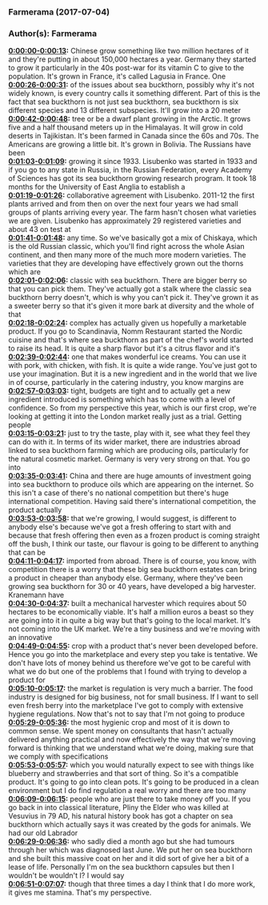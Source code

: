 ### Farmerama  (2017-07-04)  
### Author(s): Farmerama  

**[0:00:00-0:00:13](https://soundcloud.com/farmerama-radio/shorts-sea-buckthorn#t=0:00:00):**  Chinese grow something like two million hectares of it and they're putting in about 150,000  hectares a year. Germany they started to grow it particularly in the 40s post-war for its  vitamin C to give to the population. It's grown in France, it's called Lagusia in France. One  
**[0:00:26-0:00:31](https://soundcloud.com/farmerama-radio/shorts-sea-buckthorn#t=0:00:26):**  of the issues about sea buckthorn, possibly why it's not widely known, is every country calls it  something different. Part of this is the fact that sea buckthorn is not just sea buckthorn,  sea buckthorn is six different species and 13 different subspecies. It'll grow into a 20 meter  
**[0:00:42-0:00:48](https://soundcloud.com/farmerama-radio/shorts-sea-buckthorn#t=0:00:42):**  tree or be a dwarf plant growing in the Arctic. It grows five and a half thousand meters up in  the Himalayas. It will grow in cold deserts in Tajikistan. It's been farmed in Canada since the  60s and 70s. The Americans are growing a little bit. It's grown in Bolivia. The Russians have been  
**[0:01:03-0:01:09](https://soundcloud.com/farmerama-radio/shorts-sea-buckthorn#t=0:01:03):**  growing it since 1933. Lisubenko was started in 1933 and if you go to any state in Russia,  in the Russian Federation, every Academy of Sciences has got its sea buckthorn growing  research program. It took 18 months for the University of East Anglia to establish a  
**[0:01:19-0:01:26](https://soundcloud.com/farmerama-radio/shorts-sea-buckthorn#t=0:01:19):**  collaborative agreement with Lisubenko. 2011-12 the first plants arrived and from then on over  the next four years we had small groups of plants arriving every year. The farm hasn't chosen what  varieties we are given. Lisubenko has approximately 29 registered varieties and about 43 on test at  
**[0:01:41-0:01:48](https://soundcloud.com/farmerama-radio/shorts-sea-buckthorn#t=0:01:41):**  any time. So we've basically got a mix of Chiskaya, which is the old Russian classic, which you'll  find right across the whole Asian continent, and then many more of the much more modern varieties.  The varieties that they are developing have effectively grown out the thorns which are  
**[0:02:01-0:02:06](https://soundcloud.com/farmerama-radio/shorts-sea-buckthorn#t=0:02:01):**  classic with sea buckthorn. There are bigger berry so that you can pick them. They've actually got  a stalk where the classic sea buckthorn berry doesn't, which is why you can't pick it. They've  grown it as a sweeter berry so that it's given it more bark at diversity and the whole of that  
**[0:02:18-0:02:24](https://soundcloud.com/farmerama-radio/shorts-sea-buckthorn#t=0:02:18):**  complex has actually given us hopefully a marketable product. If you go to Scandinavia,  Nomm Restaurant started the Nordic cuisine and that's where sea buckthorn as part of the chef's  world started to raise its head. It is quite a sharp flavor but it's a citrus flavor and it's  
**[0:02:39-0:02:44](https://soundcloud.com/farmerama-radio/shorts-sea-buckthorn#t=0:02:39):**  one that makes wonderful ice creams. You can use it with pork, with chicken, with fish. It is quite  a wide range. You've just got to use your imagination. But it is a new ingredient and in  the world that we live in of course, particularly in the catering industry, you know margins are  
**[0:02:57-0:03:03](https://soundcloud.com/farmerama-radio/shorts-sea-buckthorn#t=0:02:57):**  tight, budgets are tight and to actually get a new ingredient introduced is something which has to  come with a level of confidence. So from my perspective this year, which is our first crop,  we're looking at getting it into the London market really just as a trial. Getting people  
**[0:03:15-0:03:21](https://soundcloud.com/farmerama-radio/shorts-sea-buckthorn#t=0:03:15):**  just to try the taste, play with it, see what they feel they can do with it. In terms of its  wider market, there are industries abroad linked to sea buckthorn farming which are producing oils,  particularly for the natural cosmetic market. Germany is very very strong on that. You go into  
**[0:03:35-0:03:41](https://soundcloud.com/farmerama-radio/shorts-sea-buckthorn#t=0:03:35):**  China and there are huge amounts of investment going into sea buckthorn to produce oils which  are appearing on the internet. So this isn't a case of there's no national competition but there's  huge international competition. Having said there's international competition, the product actually  
**[0:03:53-0:03:58](https://soundcloud.com/farmerama-radio/shorts-sea-buckthorn#t=0:03:53):**  that we're growing, I would suggest, is different to anybody else's because we've got a fresh offering  to start with and because that fresh offering then even as a frozen product is coming straight  off the bush, I think our taste, our flavour is going to be different to anything that can be  
**[0:04:11-0:04:17](https://soundcloud.com/farmerama-radio/shorts-sea-buckthorn#t=0:04:11):**  imported from abroad. There is of course, you know, with competition there is a worry that these big  sea buckthorn estates can bring a product in cheaper than anybody else. Germany, where they've  been growing sea buckthorn for 30 or 40 years, have developed a big harvester. Kranemann have  
**[0:04:30-0:04:37](https://soundcloud.com/farmerama-radio/shorts-sea-buckthorn#t=0:04:30):**  built a mechanical harvester which requires about 50 hectares to be economically viable. It's half a  million euros a beast so they are going into it in quite a big way but that's going to the local  market. It's not coming into the UK market. We're a tiny business and we're moving with an innovative  
**[0:04:49-0:04:55](https://soundcloud.com/farmerama-radio/shorts-sea-buckthorn#t=0:04:49):**  crop with a product that's never been developed before. Hence you go into the marketplace and  every step you take is tentative. We don't have lots of money behind us therefore we've got to be  careful with what we do but one of the problems that I found with trying to develop a product for  
**[0:05:10-0:05:17](https://soundcloud.com/farmerama-radio/shorts-sea-buckthorn#t=0:05:10):**  the market is regulation is very much a barrier. The food industry is designed for big business,  not for small business. If I want to sell even fresh berry into the marketplace I've got to  comply with extensive hygiene regulations. Now that's not to say that I'm not going to produce  
**[0:05:29-0:05:36](https://soundcloud.com/farmerama-radio/shorts-sea-buckthorn#t=0:05:29):**  the most hygienic crop and most of it is down to common sense. We spent money on consultants that  hasn't actually delivered anything practical and now effectively the way that we're moving forward  is thinking that we understand what we're doing, making sure that we comply with specifications  
**[0:05:53-0:05:57](https://soundcloud.com/farmerama-radio/shorts-sea-buckthorn#t=0:05:53):**  which you would naturally expect to see with things like blueberry and strawberries and that  sort of thing. So it's a compatible product. It's going to go into clean pots. It's going to be  produced in a clean environment but I do find regulation a real worry and there are too many  
**[0:06:09-0:06:15](https://soundcloud.com/farmerama-radio/shorts-sea-buckthorn#t=0:06:09):**  people who are just there to take money off you. If you go back in into classical literature,  Pliny the Elder who was killed at Vesuvius in 79 AD, his natural history book has got a chapter on  sea buckthorn which actually says it was created by the gods for animals. We had our old Labrador  
**[0:06:29-0:06:36](https://soundcloud.com/farmerama-radio/shorts-sea-buckthorn#t=0:06:29):**  who sadly died a month ago but she had tumours through her which was diagnosed last June. We put  her on sea buckthorn and she built this massive coat on her and it did sort of give her a bit of  a lease of life. Personally I'm on the sea buckthorn capsules but then I wouldn't be wouldn't I? I would say  
**[0:06:51-0:07:07](https://soundcloud.com/farmerama-radio/shorts-sea-buckthorn#t=0:06:51):**  though that three times a day I think that I do more work, it gives me stamina. That's my perspective.  